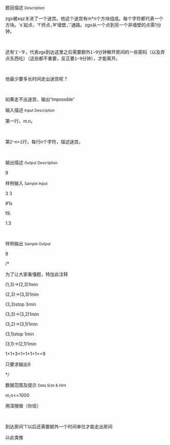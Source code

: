 <div class="panel panel-default">
<div class="area-title">
<span>
题目描述
<small>Description</small>
</span></div>
<div class="panel-body">

<p>zgx被xqz关进了一个迷宫。他这个迷宫有m*n个方块组成。每个字符都代表一个方块。‘s'起点，'f'终点，’#‘墙壁，’.'通路。zgx从一个点到另一个非墙壁的点需1分钟。</p><p><br></p><p style=""><span style="font-family: arial, helvetica, sans-serif;">还有'1'~'9'，代表zgx到达这里之后需要额外1~9分钟解开房间的一些密码（以及弄点东西吃）（这些都不重要，反正要1~9分钟），才能离开。</span></p><p style=""><span style="font-family: arial, helvetica, sans-serif;"><br></span></p><p style=""><span style="font-family: arial, helvetica, sans-serif;">他最少要多长时间走出迷宫呢？</span></p><p style=""><span style="font-family: arial, helvetica, sans-serif;"><br></span></p><p style=""><span style="font-family: arial, helvetica, sans-serif;">如果走不出迷宫，输出"<span style="font-family: 'Lucida Grande', Verdana, 'Bitstream Vera Sans', Arial, sans-serif;">Impossible"</span></span></p>

</div>
</div>

<div class="panel panel-default">
<div class="area-title">
<span>
输入描述
<small>Input Description</small>
</span></div>
<div class="panel-body">
<p style=""><span style="font-family: arial, helvetica, sans-serif;">第一行，m,n。</span></p><p style=""><br style=""></p><p style=""><span style="font-family: arial, helvetica, sans-serif;">第2~n+1行，每行n个字符，描述迷宫。</span></p><p><br></p>

</div>
</div>
<div  class="panel panel-default">
<div class="area-title">
<span>
输出描述
<small>Output Description</small>
</span></div>
<div class="panel-body">

<p>9</p>

</div>
</div>


<div class="panel panel-default">
<div class="area-title">
<span>
样例输入
<small>Sample Input</small>
</span></div>
<div class="panel-body">
<p style="">3 3</p><p style="">#1s</p><p style="">f9.</p><p style="">1.3</p><p><br></p>

</div>
</div>

<div class="panel panel-default">
<div class="area-title">
<span>
样例输出
<small>Sample Output</small>
</span></div>
<div class="panel-body">
<p>9</p><p>/*</p><p>为了让大家看懂题，特加此注释</p><p>(1,3)-&gt;(2,3)1min</p><p>(2,3)-&gt;(3,3)1min</p><p>(3,3)stop 3min</p><p>(3,3)-&gt;(3,2)1min</p><p>(3,2)-&gt;(3,1)1min</p><p>(3,1)stop 1min</p><p>(3,1)-&gt;(2,1)1min</p><p>1+1+3+1+1+1+1==9</p><p>只要求输出9</p><p>*/</p>

</div>
</div>

<div class="panel panel-default">
<div class="area-title">
<span>
数据范围及提示
<small>Data Size & Hint</small>
</span></div>
<div class="panel-body">
<p>m,n&lt;=1000</p><p>用深搜做（你信）</p><p><br></p><p>到达房间'1’以后还需要额外一个时间单位才能走出房间</p><p>以此类推</p>
</div>
</div>